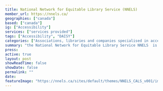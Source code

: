 ```yaml
---
title: National Network for Equitable Library Service (NNELS)
member_url: https://nnels.ca/
geographies: ["canada"]
based: ["canada"]
ig: ["Accessibility"] 
services: ["services provided"] 
tags: ["Accessibility", "DAISY"]
categories: ["Associations, libraries and companies specialised in accessibility services"]
summary: "the National Network for Equitable Library Service NNELS  is a repository of content owned and sustained by Canadian public libraries."
press:
active: true
layout: post
showReadTime: false
showDate: false
permalink: ""
date: 
featureImage: "https://nnels.ca/sites/default/themes/NNELS_CALS_v001/images/NNELS-Header-Logo-CC0000.png"
---
```

